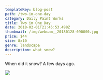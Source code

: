 ```yaml
---
templateKey: blog-post
path: /two-in-one-day
category: Daily Paint Works
title: Two in One Day
date: 2018-02-01T21:45:53.498Z
thumbnail: /img/webcam__20180128-090000.jpg
price: $44
size: 8x10
genre: landscape
description: what snow?
---
```

When did it snow? A few days ago.

![](/img/webcam__20180128-090000.jpg)
